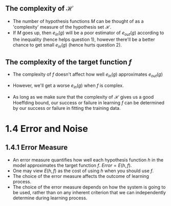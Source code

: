 
## The complexity of $\mathcal{H}$
* The number of hypothesis functions $M$ can be thought of as a 'complexity' measure of the hypothesis set $\mathcal{H}$.
* If $M$ goes up, then $e_{in}(g)$ will be a poor estimator of $e_{out}(g)$ according to the inequality (hence helps question 1), however there'll be a better chance to get small $e_{in}(g)$ (hence hurts question 2).

## The complexity of the target function $f$
* The complexity of $f$ doesn't affect how well  $e_{in}(g)$ approximates  $e_{out}(g)$
* However, we'll get a worse  $e_{in}(g)$ when $f$ is complex.

* As long as we make sure that the complexity of $\mathcal{H}$ gives us a good Hoeffding bound, our success or failure in learning $f$ can be determined by our success or failure in fitting the training data.

# 1.4 Error and Noise
## 1.4.1 Error Measure
* An error measure quantifies how well each hypothesis function $h$ in the model approximates the target function $f$.
$Error = E(h,f)$.
* One may view $E(h,f)$ as the cost of using $h$ when you should use $f$.
* The choice of the error measure affects the outcome of learning process.
* The choice of the error measure depends on how the system is going to be used, rather than on any inherent criterion that we can independently determine during learning process.
